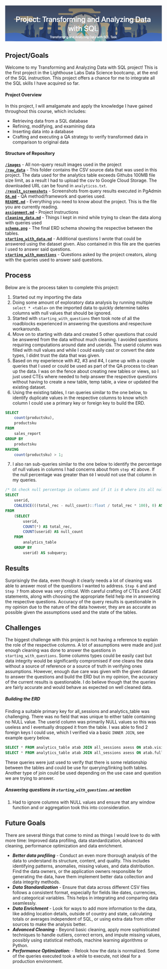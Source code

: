 
![Alt text](/images/project_header.png)

## Project/Goals
 Welcome to my Transforming and Analyzing Data with SQL project! This is the first project in the Lighthouse Labs Data Science bootcamp, at the end of the SQL instruction.
 This project offers a chance for me to integrate all the SQL skills I have acquired so far.

#### Project Overview

In this project, I will amalgamate and apply the knowledge I have gained throughout this course, which includes:

- Retrieving data from a SQL database
- Refining, modifying, and examining data
- Inserting data into a database
- Crafting and executing a QA strategy to verify transformed data in comparison to original data


#### Structure of Repository
[**`/images`**](https://github.com/imarri01/lhl-proj-wk6-ramonkidd/tree/main/images) - All non-query result images used in the project \
[**`/raw_data`**](https://github.com/imarri01/lhl-proj-wk6-ramonkidd/tree/main/raw_data) - This folder contains the CSV source data that was used in this project. The data used for the analytics table exceeds Githubs 100MB file size limit, as a result I had to upload the csv to Google Cloud Storage. The downloaded URL can be found in `analyticss.txt`. \
[**`/result_screenshots`**](https://github.com/imarri01/lhl-proj-wk6-ramonkidd/tree/main/result_screenshots) - Screenshots from query results executed in PgAdmin \
[**`QA.md`**](https://github.com/imarri01/lhl-proj-wk6-ramonkidd/blob/main/QA.md) - QA method/framework and queries used. \
[**`README.md`**](https://github.com/imarri01/lhl-proj-wk6-ramonkidd/blob/main/README.md) - Everything you need to know about the project. This is the file you are currently reading. \
[**`assignment.md`**](https://github.com/imarri01/lhl-proj-wk6-ramonkidd/blob/main/assignment.md) - Project Instructions \
[**`cleaning_data.md`**](https://github.com/imarri01/lhl-proj-wk6-ramonkidd/blob/main/cleaning_data.md) - Things I kept in mind while trying to clean the data along with queries used \
[**`schema.png`**](https://github.com/imarri01/lhl-proj-wk6-ramonkidd/blob/main/schema.png) - The final ERD schema showing the respective between the tables. \
[**`starting_with_data.md`**](https://github.com/imarri01/lhl-proj-wk6-ramonkidd/blob/main/starting_with_data.md) - Additional questions I wrote that could be answered using the dataset given. Also contained in this file are the queries I used to answer said questions. \
[**`starting_with_questions`**](https://github.com/imarri01/lhl-proj-wk6-ramonkidd/blob/main/starting_with_questions.md) - Questions asked by the project creators, along with the queries used to answer said questions. 


## Process

Below are is the process taken to complete this project:
1. Started out my importing the data
2. Doing some amount of exploratory data analysis by running multiple `select * <table>` on the imported data to quickly determine tables columns with null values that should be ignored.
3. Started with `starting_with_questions` then took note of all the roadblocks experienced in answering the questions and respectuve workarounds.
4. Move on to starting with data and created 5 other questions that could be answered from the data without much cleaning. I avoided questions requiring computations around date and userids. The userid column was filled with null values and while I could easily cast or convert the date types, I didnt trust the data that was given.
5. Based on my experience with #2, #3 and #4, I came up with a couple queries that I used or could be used as part of the QA process to clean up the data. I was on the fence about creating new tables or views, so I just used CTEs where needed to help answer the respective questions without having to create a new table, temp table, a view or updated the existing dataset.
6. Using the existing tables, I ran queries similar to the one below, to identify duplicate values in the respective columns to know which column I could use a primary key or foreign key to build the ERD.
```sql
SELECT
    count(productsku),
    productsku
FROM
    sales_report
GROUP BY
    productsku
HAVING
    count(productsku) > 1;
```
7. I also ran sub-queries similar to the one below to identify the percentage of null values in columns I had concerns about from `step #2` above. If the null percentage was greater than `60` I would not use that column in my queries.
```sql
/* QA check null percentage in columns and if it is 0 where its all nulls or if the percentage */
SELECT 
    userid,
    COALESCE(((total_rec - null_count)::float / total_rec * 100), 0) AS null_percentage
FROM 
    (SELECT 
        userid, 
        COUNT(*) AS total_rec,
        COUNT(userid) AS null_count 
    FROM 
        analytics_table
    GROUP BY 
        userid) AS subquery;
```

## Results

Surprisingly the data, even though it clearly needs a lot of cleaning was able to answer most of the questions I wanted to address. `Step 6` and and `Step 7` from above was very critical. With careful crafting of CTEs and CASE statements, along with choosing the appropriate field help me in answering the respective questions. Accuracy of the query results is questionable in my opinion due to the nature of the data however, they are as accurate as possible given the assumptions used and the state of the tables.

## Challenges 

The biggest challenge with this project is not having a reference to explain the role of the respective columns. A lot of assumptions were made and just enough cleaning was done to answer the questions in `starting_with_questions`. Some columns types could be easily cast but data integrity would be significantly compromised if one cleans the data without a source of reference or a source of truth in verifying ones assumptions. However, enough due care was given with the given dataset to answer the questions and build the ERD but in my opinion, the accuracy of the current results is questionable. I do believe though that the queries are fairly accurate and would behave as expected on well cleaned data.
##### Building the ERD
Finding a suitable primary key for all_sessions and analytics_table was challenging. There was no field that was unique to either table containing no NULL value. The userid column was primarily NULL values so this was useless and I eventually dropped it from the table. I was able to find 2 foreign keys I could use, which I verified via a basic `INNER JOIN`, see example query below.
```sql
SELECT * FROM analytics_table atab JOIN all_sessions asess ON atab.visitid = asess.visitid
SELECT * FROM analytics_table atab JOIN all_sessions asess ON atab.fullvisitorid = asess.fullvisitorid
```
These queries were just used to verify that there is some relationship between the tables and could be use for querying/linking both tables. Another type of join could be used depending on the use case and question we are trying to answer.

##### Answering questions in `starting_with_questions.md` section
1. Had to ignore columns with NULL values and ensure that any window function and or aggregation took this into cconsideration.

## Future Goals


There are several things that come to mind as things I would love to do with more time: Improved data profiling, data standardization, advanced cleaning, performance optimization and data enrichment.

- ***Better data profiling*** - Conduct an even more thorough analysis of the data to understand its structure, content, and quality. This includes identifying patterns, anomalies, missing values, and data distribution. Find the data owners, or the application owners responsible for generating the data, have them implement better data collection and data integrity methods.
- ***Data Standardization*** - Ensure that data across different CSV files follows a consistent format, especially for fields like dates, currencies, and categorical variables. This helps in integrating and comparing data seamlessly.
- ***Data Enrichment*** - Look for ways to add more information to the data, like adding location details, outside of country and state, calculating totals or averages independent of SQL, or using extra data from other sources to make the analysis better.
- ***Advanced Cleaning*** - Beyond basic cleaning, apply more sophisticated techniques to handle outliers, correct errors, and impute missing values, possibly using statistical methods, machine learning algorithms or Python.
- ***Performance Optimization:*** - Relook how the data is normalized. Some of the queries executed took a while to execute, not ideal for a production environment.

